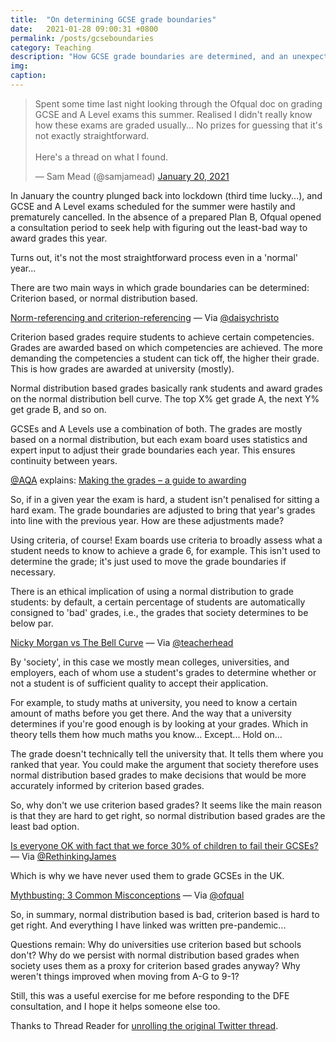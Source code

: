 ```yaml
---
title:  "On determining GCSE grade boundaries"
date:   2021-01-28 09:00:31 +0800
permalink: /posts/gcseboundaries
category: Teaching
description: "How GCSE grade boundaries are determined, and an unexpected ethics position."
img:
caption:
---
```


<blockquote class="twitter-tweet"><p lang="en" dir="ltr">Spent some time last night looking through the Ofqual doc on grading GCSE and A Level exams this summer. Realised I didn&#39;t really know how these exams are graded usually... No prizes for guessing that it&#39;s not exactly straightforward. <br><br>Here&#39;s a thread on what I found.</p>&mdash; Sam Mead (@samjamead) <a href="https://twitter.com/samjamead/status/1351831886641983491?ref_src=twsrc%5Etfw">January 20, 2021</a></blockquote>

In January the country plunged back into lockdown (third time lucky...), and GCSE and A Level exams scheduled for the summer were hastily and prematurely cancelled. In the absence of a prepared Plan B, Ofqual opened a consultation period to seek help with figuring out the least-bad way to award grades this year.

Turns out, it's not the most straightforward process even in a 'normal' year...

There are two main ways in which grade boundaries can be determined: Criterion based, or normal distribution based.

[Norm-referencing and criterion-referencing](https://daisychristodoulou.com/2013/11/norm-referencing-and-criterion-referencing/) &mdash; Via [@daisychristo](https://twitter.com/daisychristo)

Criterion based grades require students to achieve certain competencies. Grades are awarded based on which competencies are achieved. The more demanding the competencies a student can tick off, the higher their grade. This is how grades are awarded at university (mostly).

Normal distribution based grades basically rank students and award grades on the normal distribution bell curve. The top X% get grade A, the next Y% get grade B, and so on.

GCSEs and A Levels use a combination of both. The grades are mostly based on a normal distribution, but each exam board uses statistics and expert input to adjust their grade boundaries each year. This ensures continuity between years.

[@AQA](https://twitter.com/aqa) explains: [Making the grades – a guide to awarding](https://www.youtube.com/watch?v=FaOqsR8mnL4)

So, if in a given year the exam is hard, a student isn't penalised for sitting a hard exam. The grade boundaries are adjusted to bring that year's grades into line with the previous year. How are these adjustments made?

Using criteria, of course! Exam boards use criteria to broadly assess what a student needs to know to achieve a grade 6, for example. This isn't used to determine the grade; it's just used to move the grade boundaries if necessary.

There is an ethical implication of using a normal distribution to grade students: by default, a certain percentage of students are automatically consigned to 'bad' grades, i.e., the grades that society determines to be below par.

[Nicky Morgan vs The Bell Curve](https://teacherhead.com/2015/06/30/nicky-morgan-vs-the-bell-curve/) &mdash; Via [@teacherhead](https://twitter.com/teacherhead)

By 'society', in this case we mostly mean colleges, universities, and employers, each of whom use a student's grades to determine whether or not a student is of sufficient quality to accept their application.

For example, to study maths at university, you need to know a certain amount of maths before you get there. And the way that a university determines if you're good enough is by looking at your grades. Which in theory tells them how much maths you know... Except... Hold on...

The grade doesn't technically tell the university that. It tells them where you ranked that year. You could make the argument that society therefore uses normal distribution based grades to make decisions that would be more accurately informed by criterion based grades.

So, why don't we use criterion based grades? It seems like the main reason is that they are hard to get right, so normal distribution based grades are the least bad option.

[Is everyone OK with fact that we force 30% of children to fail their GCSEs?](https://rethinking-ed.org/is-everyone-ok/) &mdash; Via [@RethinkingJames](https://twitter.com/RethinkingJames)

Which is why we have never used them to grade GCSEs in the UK.

[Mythbusting: 3 Common Misconceptions](https://ofqual.blog.gov.uk/2017/03/17/mythbusting-3-common-misconceptions/) &mdash; Via [@ofqual](https://twitter.com/ofqual)

So, in summary, normal distribution based is bad, criterion based is hard to get right. And everything I have linked was written pre-pandemic...

Questions remain: Why do universities use criterion based but schools don't? Why do we persist with normal distribution based grades when society uses them as a proxy for criterion based grades anyway? Why weren't things improved when moving from A-G to 9-1?

Still, this was a useful exercise for me before responding to the DFE consultation, and I hope it helps someone else too.

Thanks to Thread Reader for [unrolling the original Twitter thread](https://threadreaderapp.com/thread/1351831886641983491.html).
